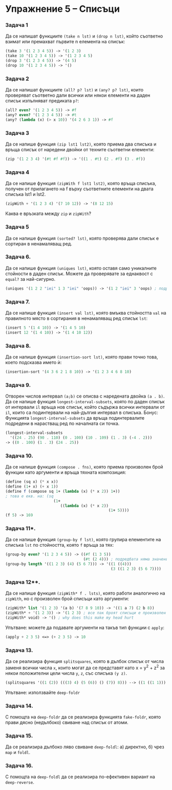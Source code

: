 # Упражнение 5 – Списъци

### Задaча 1
Да се напишат функциите `(take n lst)` и `(drop n lst)`, който съответно взимат или премахват първите n елемента на списък:

```scheme
(take 3 '(1 2 3 4 5)) -> '(1 2 3)
(take 10 '(1 2 3 4 5)) -> '(1 2 3 4 5)
(drop 3 '(1 2 3 4 5)) -> '(4 5)
(drop 10 '(1 2 3 4 5)) -> '()
```

### Задача 2
Да се напишат функциите `(all? p? lst)` и `(any? p? lst)`, които проверяват съответно дали всички или някои елементи на даден списък изпълняват предиката `p?`:

```scheme
(all? even? '(1 2 3 4 5)) -> #f
(any? even? '(1 2 3 4 5)) -> #t
(any? (lambda (x) (> x 10)) '(4 2 6 3 1)) -> #f
```

### Задача 3
Да се напише функция `(zip lst1 lst2)`, която приема два списъка и връща списък от наредени двойки от техните съответни елементи:

```scheme
(zip '(1 2 3 4) '(#t #f #f)) -> '((1 . #t) (2 . #f) (3 . #f))
```

### Задача 4
Да се напише функция `(zipWith f lst1 lst2)`, която връща списъка, получен от прилагането на f върху съответните елементи на двата списъка lst1 и lst2.

```scheme
(zipWith + '(1 2 3 4) '(7 10 12)) -> '(8 12 15)
```

Каква е връзката между `zip` и `zipWith`?

### Задача 5
Да се напише функция `(sorted? lst)`, която проверява дали списък е сортиран в ненамаляващ ред.

### Задача 6.
Да се напише функция `(uniques lst)`, която оставя само уникалните стойности в даден списък. Можете да проверявате за еднаквост с `equal?` за най-сигурно.

```scheme
(uniques '(1 2 2 "iei" 1 3 "iei" 'oops)) -> '(1 2 "iei" 3 'oops) ; подредбата в резултата няма значение
```

### Задача 7.
Да се напише функция `(insert val lst)`, която вмъква стойността `val` на правилното място в сортирания в ненамаляващ ред списък `lst`:

```scheme
(insert 5 '(1 4 10)) -> '(1 4 5 10)
(insert 12 '(1 4 10)) -> '(1 4 10 12))
```

### Задача 8.
Да се напише функция `(insertion-sort lst)`, която прави точно това, което подсказва името ѝ:

```scheme
(insertion-sort '(4 3 6 2 1 8 10)) -> '(1 2 3 4 6 8 10)
```

### Задача 9.
Отворен числов интервал `(a;b)` се описва с наредената двойка `(a . b)`. Да се напише функция `longest-interval-subsets`, която по даден списък от интервали `il` връща нов списък, който съдържа всички интервали от `il`, които са подинтервали на най-дългия интервал в списъка.
Бонус: Функцията `longest-interval-subsets` да връща подинтервалите подредени в нарастващ ред по началната си точка.

```scheme
(longest-interval-subsets
  '((24 . 25) (90 . 110) (0 . 100) (10 . 109) (1 . 3) (-4 . 2)))
-> ((0 . 100) (1 . 3) (24 . 25))
```

### Задача 10.
Да се напише функция `(compose . fns)`, която приема произволен брой функции като аргументи и връща тяхната композиция:

```scheme
(define (sq x) (* x x))
(define (1+ x) (+ x 1))
(define f (compose sq 1+ (lambda (x) (* x 2)) 1+))
; това е екв. на: (sq
                     (1+
                        ((lambda (x) (* x 2))
                                             (1+ 5))))
(f 5) -> 169
```

### Задача 11*.
Да се напише функция `(group-by f lst)`, която групира елементите на списъка `lst` по стойността, която `f` връща за тях:

```scheme
(group-by even? '(1 2 3 4 5)) -> ((#f (1 3 5))
                                  (#t (2 4))) ; подредбата няма значение
(group-by length '((1 2 3) (4) (5 6 7))) -> '((1 ((4)))
                                              (3 ((1 2 3) (5 6 7))))
```

### Задача 12**.
Да се напише функция `(zipWith* f . lsts)`,  която работи аналогично на `zipWith`, но с произволен брой списъци като аргументи:

```scheme
(zipWith* list '(1 2 3) '(a b) '(7 8 9 10)) -> '((1 a 7) (2 b 8))
(zipWith* + '(1 2 3)) -> '(1 2 3) ; все пак броят списъци е произволен
(zipWith* void) -> '() ; why does this make my head hurt
```

Упътване: можете да подавате аргументи на такъв тип функции с `apply`:

```scheme
(apply + 2 3 5) <=> (+ 2 3 5) -> 10
```

### Задача 13.
Да се реализира функция `splitsquares`, която в дълбок списък от числа заменя всички числа `x`, които могат да се представят като x = y<sup>2</sup> + z<sup>2</sup> за някои положителни цели числа `y`, `z`, със списъка `(y z)`.

```scheme
(splitsquares '((1 (2)) (((3) 4) (5 (6)) () (7)) 8))) --> ((1 ((1 1))) (((3) 4) ((1 4) (6)) () (7)) (4 4)))
```
Упътване: използвайте `deep-foldr`

### Задача 14.
С помощта на `deep-foldr` да се реализира функцията `fake-foldr`, която прави дясно (недълбоко) свиване над списък от атоми.

### Задача 15.
Да се реализира дълбоко ляво свиване `deep-foldl`: а) директно, б) чрез `map` и `foldl`.

### Задача 16.
С помощта на `deep-foldl` да се реализира по-ефективен вариант на `deep-reverse`.
